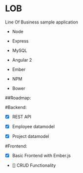 # LOB
Line Of Business sample application

* Node
* Express
* MySQL
* Angular 2
* Ember

* NPM
* Bower

##Roadmap:

#Backend:

- [x] REST API
- [x] Employee datamodel
- [x] Project datamodel


#Frontend:

- [x] Basic Frontend with Ember.js
- [] CRUD Functionality
